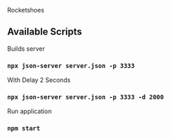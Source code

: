 Rocketshoes

## Available Scripts

Builds server

### `npx json-server server.json -p 3333`

With Delay 2 Seconds

### `npx json-server server.json -p 3333 -d 2000`

Run application

### `npm start`
